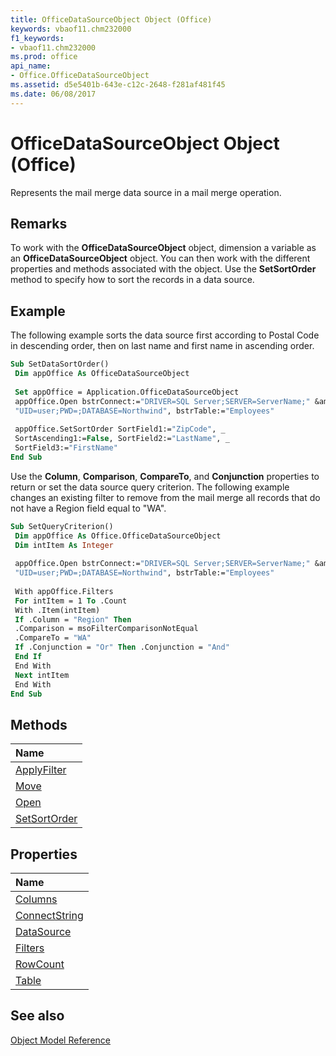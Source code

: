 ```yaml
---
title: OfficeDataSourceObject Object (Office)
keywords: vbaof11.chm232000
f1_keywords:
- vbaof11.chm232000
ms.prod: office
api_name:
- Office.OfficeDataSourceObject
ms.assetid: d5e5401b-643e-c12c-2648-f281af481f45
ms.date: 06/08/2017
---
```



# OfficeDataSourceObject Object (Office)

Represents the mail merge data source in a mail merge operation.


## Remarks

To work with the  **OfficeDataSourceObject** object, dimension a variable as an **OfficeDataSourceObject** object. You can then work with the different properties and methods associated with the object. Use the **SetSortOrder** method to specify how to sort the records in a data source.


## Example

 The following example sorts the data source first according to Postal Code in descending order, then on last name and first name in ascending order.


```vb
Sub SetDataSortOrder() 
 Dim appOffice As OfficeDataSourceObject 
 
 Set appOffice = Application.OfficeDataSourceObject 
 appOffice.Open bstrConnect:="DRIVER=SQL Server;SERVER=ServerName;" &amp; _ 
 "UID=user;PWD=;DATABASE=Northwind", bstrTable:="Employees" 
 
 appOffice.SetSortOrder SortField1:="ZipCode", _ 
 SortAscending1:=False, SortField2:="LastName", _ 
 SortField3:="FirstName" 
End Sub
```

Use the  **Column**, **Comparison**, **CompareTo**, and **Conjunction** properties to return or set the data source query criterion. The following example changes an existing filter to remove from the mail merge all records that do not have a Region field equal to "WA".




```vb
Sub SetQueryCriterion() 
 Dim appOffice As Office.OfficeDataSourceObject 
 Dim intItem As Integer 
 
 appOffice.Open bstrConnect:="DRIVER=SQL Server;SERVER=ServerName;" &amp; _ 
 "UID=user;PWD=;DATABASE=Northwind", bstrTable:="Employees" 
 
 With appOffice.Filters 
 For intItem = 1 To .Count 
 With .Item(intItem) 
 If .Column = "Region" Then 
 .Comparison = msoFilterComparisonNotEqual 
 .CompareTo = "WA" 
 If .Conjunction = "Or" Then .Conjunction = "And" 
 End If 
 End With 
 Next intItem 
 End With 
End Sub
```


## Methods



|**Name**|
|:-----|
|[ApplyFilter](Office.OfficeDataSourceObject.ApplyFilter.md)|
|[Move](Office.OfficeDataSourceObject.Move.md)|
|[Open](Office.OfficeDataSourceObject.Open.md)|
|[SetSortOrder](Office.OfficeDataSourceObject.SetSortOrder.md)|

## Properties



|**Name**|
|:-----|
|[Columns](Office.OfficeDataSourceObject.Columns.md)|
|[ConnectString](Office.OfficeDataSourceObject.ConnectString.md)|
|[DataSource](Office.OfficeDataSourceObject.DataSource.md)|
|[Filters](Office.OfficeDataSourceObject.Filters.md)|
|[RowCount](Office.OfficeDataSourceObject.RowCount.md)|
|[Table](Office.OfficeDataSourceObject.Table.md)|

## See also





[Object Model Reference](./overview/reference-object-library-reference-for-office.md)
